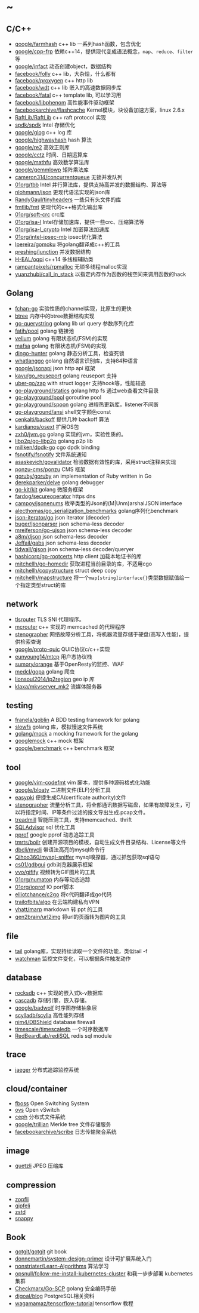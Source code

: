 # ~

## C/C++
* [google/farmhash](https://github.com/google/farmhash) c++ lib 一系列hash函数，包含优化
* [google/cpp-frp](https://github.com/google/cpp-frp) 依赖c++14，提供现代变成语法概念，`map`、`reduce`、`filter`等
* [google/infact](https://github.com/google/infact) 动态创建object，数据结构
* [facebook/folly](https://github.com/facebook/folly) c++ lib，大杂烩，什么都有
* [facebook/proxygen](https://github.com/facebook/proxygen) c++ http lib
* [facebook/wdt](https://github.com/facebook/wdt) c++ lib 嵌入的高速数据同步库
* [facebook/fatal](https://github.com/facebook/fatal) c++ template lib, 可以学习用
* [facebook/libphenom](https://github.com/facebook/libphenom) 高性能事件驱动框架
* [facebookarchive/flashcache](https://github.com/facebookarchive/flashcache) Kernel模块，块设备加速方案，linux 2.6.x
* [RaftLib/RaftLib](https://github.com/RaftLib/RaftLib) c++ raft protocol 实现
* [spdk/spdk](https://github.com/spdk/spdk) Intel 存储优化
* [google/glog](https://github.com/google/glog) c++ log 库
* [google/highwayhash](https://github.com/google/highwayhash) hash 算法
* [google/re2](https://github.com/google/re2) 高效正则库
* [google/cctz](https://github.com/google/cctz) 时间、日期运算库
* [google/mathfu](https://github.com/google/mathfu) 高效数学算法库
* [google/gemmlowp](https://github.com/google/gemmlowp) 矩阵乘法库
* [cameron314/concurrentqueue](https://github.com/cameron314/concurrentqueue) 无锁并发队列
* [01org/tbb](https://github.com/01org/tbb) Intel 并行算法库，提供支持高并发的数据结构、算法等
* [nlohmann/json](https://github.com/nlohmann/json) 更现代语法实现的json库
* [RandyGaul/tinyheaders](https://github.com/RandyGaul/tinyheaders) 一些只有头文件的库
* [fmtlib/fmt](https://github.com/fmtlib/fmt) 更现代的c++格式化输出库
* [01org/soft-crc](https://github.com/01org/soft-crc) crc库
* [01org/isa-l](https://github.com/01org/isa-l) Intel存储加速库，提供一些crc、压缩算法等
* [01org/isa-l_crypto](https://github.com/01org/isa-l_crypto) Intel 加密算法加速库
* [01org/intel-ipsec-mb](https://github.com/01org/intel-ipsec-mb) ipsec优化算法
* [lpereira/gomoku](https://github.com/lpereira/gomoku) 将golang翻译成c++的工具
* [preshing/junction](https://github.com/preshing/junction) 并发数据结构
* [H-EAL/oqpi](https://github.com/H-EAL/oqpi) c++14 多线程辅助类
* [rampantpixels/rpmalloc](https://github.com/rampantpixels/rpmalloc) 无锁多线程malloc实现
* [yuanzhubi/call_in_stack](https://github.com/yuanzhubi/call_in_stack) 以指定内存作为函数的栈空间来调用函数的hack

## Golang
* [fchan-go](https://github.com/google/fchan-go) 实验性质的channel实现，比原生的更快
* [btree](https://github.com/google/btree) 内存中的btree数据结构实现
* [go-querystring](https://github.com/google/go-querystring) golang lib url query 参数序列化库
* [fatih/pool](https://github.com/fatih/pool)  golang 链接池
* [vellum](https://github.com/couchbaselabs/vellum) golang 有限状态机(FSM)的实现
* [mafsa](https://github.com/smartystreets/mafsa) golang 有限状态机(FSM)的实现
* [dingo-hunter](https://github.com/nickng/dingo-hunter) golang 静态分析工具，检查死锁
* [whatlanggo](https://github.com/abadojack/whatlanggo) golang 自然语言识别库，支持84种语言
* [google/jsonapi](https://github.com/google/jsonapi) json http api 框架
* [kavu/go_reuseport](https://github.com/kavu/go_reuseport) golang reuseport 支持
* [uber-go/zap](https://github.com/uber-go/zap) with struct logger 支持hook等，性能较高
* [go-playground/statics](https://github.com/go-playground/statics) golang http fs 通过web查看文件目录
* [go-playground/pool](https://github.com/go-playground/pool) goroutine pool
* [go-playground/spoon](https://github.com/go-playground/spoon) golang 进程热更新库，listener不间断
* [go-playground/ansi](https://github.com/go-playground/ansi) shell文字颜色const
* [cenkalti/backoff](https://github.com/cenkalti/backoff) 提供几种 backoff 算法
* [kardianos/osext](https://github.com/kardianos/osext) 扩展OS包
* [zxh0/jvm.go](https://github.com/zxh0/jvm.go) golang 实现的jvm，实验性质的。
* [libp2p/go-libp2p](https://github.com/libp2p/go-libp2p) golang p2p lib
* [millken/dpdk-go](https://github.com/millken/dpdk-go) cgo dpdk binding
* [fsnotify/fsnotify](https://github.com/fsnotify/fsnotify) 文件系统通知
* [asaskevich/govalidator](https://github.com/asaskevich/govalidator) 检验数据有效性的库，采用struct注释来实现
* [ponzu-cms/ponzu](https://github.com/ponzu-cms/ponzu) CMS 框架
* [goruby/goruby](https://github.com/goruby/goruby) an implementation of Ruby written in Go
* [derekparker/delve](https://github.com/derekparker/delve) golang debugger
* [go-kit/kit](https://github.com/go-kit/kit) golang 微服务框架
* [fardog/secureoperator](https://github.com/fardog/secureoperator) https dns
* [campoy/jsonenums](https://github.com/campoy/jsonenums) 枚举类型的Json的(M|Unm)arshalJSON interface
* [alecthomas/go_serialization_benchmarks](https://github.com/alecthomas/go_serialization_benchmarks) golang序列化benchmark
* [json-iterator/go](https://github.com/json-iterator/go) json iterator (decoder)
* [buger/jsonparser](https://github.com/buger/jsonparser) json schema-less decoder
* [mreiferson/go-ujson](https://github.com/mreiferson/go-ujson) json schema-less decoder
* [a8m/djson](https://github.com/a8m/djson) json schema-less decoder
* [Jeffail/gabs](https://github.com/Jeffail/gabs) json schema-less decoder
* [tidwall/gjson](https://github.com/tidwall/gjson) json schema-less decoder/queryer
* [hashicorp/go-rootcerts](https://github.com/hashicorp/go-rootcerts) http client 加载本地证书的库
* [mitchellh/go-homedir](https://github.com/mitchellh/go-homedir) 获取进程当前目录的库，不适用cgo
* [mitchellh/copystructure](https://github.com/mitchellh/copystructure) struct deep copy
* [mitchellh/mapstructure](https://github.com/mitchellh/mapstructure) 将一个`map[string]interface{}`类型数据赋值给一个指定类型struct的库

## network
* [tlsrouter](https://github.com/google/tlsrouter) TLS SNI 代理程序。
* [mcrouter](https://github.com/facebook/mcrouter) c++ 实现的 memcached 的代理程序
* [stenographer](https://github.com/google/stenographer) 网络故障分析工具，将机器流量存储于硬盘(高写入性能)，提供检索查询
* [google/proto-quic](https://github.com/google/proto-quic) QUIC协议c/c++实现
* [eunyoung14/mtcp](https://github.com/eunyoung14/mtcp) 用户态协议栈
* [sumory/orange](https://github.com/sumory/orange) 基于OpenResty的监控、WAF
* [medcl/gopa](https://github.com/medcl/gopa) golang 爬虫
* [lionsoul2014/ip2region](https://github.com/lionsoul2014/ip2region) geo ip 库
* [klaxa/mkvserver_mk2](https://github.com/klaxa/mkvserver_mk2) 流媒体服务器

## testing
* [franela/goblin](https://github.com/franela/goblin) A BDD testing framework for golang
* [slowfs](https://github.com/google/slowfs) golang 库，模拟慢速文件系统
* [golang/mock](https://github.com/golang/mock) a mocking framework for the golang
* [googlemock](https://github.com/google/googlemock) c++ mock 框架
* [google/benchmark](https://github.com/google/benchmark) c++ benchmark 框架

## tool
* [google/vim-codefmt](https://github.com/google/vim-codefmt) vim 脚本，提供多种源码格式化功能
* [google/bloaty](https://github.com/google/bloaty) 二进制文件(ELF)分析工具
* [easypki](https://github.com/google/easypki) 便捷生成CA(certificate authority)文件
* [stenographer](https://github.com/google/stenographer) 流量分析工具，将全部通讯数据写磁盘，如果有故障发生，可以将指定时间、IP等条件过滤的报文导出生成.pcap文件。
* [treadmill](https://github.com/facebook/treadmill) 智能压测工具，支持memcached、thrift
* [SQLAdvisor](https://github.com/Meituan-Dianping/SQLAdvisor) sql 优化工具
* [pprof](https://github.com/google/pprof) google pprof 动态追踪工具
* [tmrts/boilr](https://github.com/tmrts/boilr) 创建开源项目的模板，自动生成文件目录结构、License等文件
* [dbcli/mycli](https://github.com/dbcli/mycli) 带语法高亮的mysql命令行
* [Qihoo360/mysql-sniffer](https://github.com/Qihoo360/mysql-sniffer) mysql嗅探器，通过抓包获取sql语句
* [cs01/gdbgui](https://github.com/cs01/gdbgui) gdb浏览器展示框架
* [vvo/gifify](https://github.com/vvo/gifify) 视频转为GIF图片的工具
* [01org/numatop](https://github.com/01org/numatop) 内存等动态追踪
* [01org/ioprof](https://github.com/01org/ioprof) IO porf脚本
* [elliotchance/c2go](https://github.com/elliotchance/c2go) 将c代码翻译成go代码
* [trailofbits/algo](https://github.com/trailofbits/algo) 在云端构建私有VPN
* [yhatt/marp](https://github.com/yhatt/marp) markdown 转 ppt 的工具
* [gen2brain/url2img](https://github.com/gen2brain/url2img) 将url的页面转为图片的工具

## file
* [tail](https://github.com/hpcloud/tail) golang库，实现持续读取一个文件的功能，类似tail -f
* [watchman](https://github.com/facebook/watchman) 监控文件变化，可以根据条件触发动作

## database
* [rocksdb](https://github.com/facebook/rocksdb) c++ 实现的嵌入式k-v数据库
* [cascadb](https://github.com/weicao/cascadb) 存储引擎，嵌入存储。
* [google/badwolf](https://github.com/google/badwolf) 时序图存储抽象层
* [scylladb/scylla](https://github.com/scylladb/scylla) 高性能列存储
* [nim4/DBShield](https://github.com/nim4/DBShield) database firewall
* [timescale/timescaledb](https://github.com/timescale/timescaledb) 一个时序数据库
* [RedBeardLab/rediSQL](https://github.com/RedBeardLab/rediSQL) redis sql module

## trace
* [jaeger](https://github.com/uber/jaeger) 分布式追踪监控系统

## cloud/container
* [fboss](https://github.com/facebook/fboss) Open Switching System
* [ovs](https://github.com/openvswitch/ovs) Open vSwitch
* [ceph](https://github.com/ceph/ceph) 分布式文件系统
* [google/trillian](https://github.com/google/trillian) Merkle tree 文件存储服务
* [facebookarchive/scribe](https://github.com/facebookarchive/scribe) 日志传输聚合系统

## image
* [guetzli](https://github.com/google/guetzli) JPEG 压缩库

## compression
* [zopfli](https://github.com/google/zopfli)
* [gipfeli](https://github.com/google/gipfeli)
* [zstd](https://github.com/facebook/zstd)
* [snappy](https://github.com/google/snappy)

## Book
* [gotgit/gotgit](https://github.com/gotgit/gotgit) git book
* [donnemartin/system-design-primer](https://github.com/donnemartin/system-design-primer) 设计可扩展系统入门
* [nonstriater/Learn-Algorithms](https://github.com/nonstriater/Learn-Algorithms) 算法学习
* [opsnull/follow-me-install-kubernetes-cluster](https://github.com/opsnull/follow-me-install-kubernetes-cluster) 和我一步步部署 kubernetes 集群
* [Checkmarx/Go-SCP](https://github.com/Checkmarx/Go-SCP) golang 安全编码手册
* [digoal/blog](https://github.com/digoal/blog) PostgreSQL相关资料
* [wagamamaz/tensorflow-tutorial](https://github.com/wagamamaz/tensorflow-tutorial) tensorflow 教程
